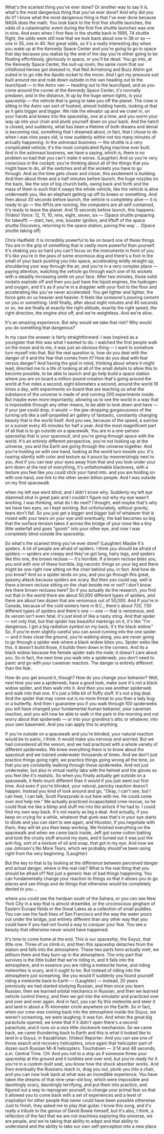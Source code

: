 What's the scariest thing you've ever done? Or another way to say it is, what's
the most dangerous thing that you've ever done? And why did you do it? I know
what the most dangerous thing is that I've ever done because NASA does the math.
You look back to the first five shuttle launches, the odds of a catastrophic
event during the first five shuttle launches was one in nine. And even when I
first flew in the shuttle back in 1995, 74 shuttle flight, the odds were still
now that we look back about one in 38 or so — one in 35, one in 40. Not great
odds, so it's a really interesting day when you wake up at the Kennedy Space
Center and you're going to go to space that day because you realize by the end
of the day you're either going to be floating effortlessly, gloriously in space,
or you'll be dead. You go into, at the Kennedy Space Center, the suit-up room,
the same room that our childhood heroes got dressed in, that Neil Armstrong and
Buzz Aldrin got suited in to go ride the Apollo rocket to the moon. And I got my
pressure suit built around me and rode down outside in the van heading out to
the launchpad — in the Astro van — heading out to the launchpad, and as you come
around the corner at the Kennedy Space Center, it's normally predawn, and in the
distance, lit up by the huge xenon lights, is your spaceship — the vehicle that
is going to take you off the planet. The crew is sitting in the Astro van sort
of hushed, almost holding hands, looking at that as it gets bigger and bigger.
We ride the elevator up and we crawl in, on your hands and knees into the
spaceship, one at a time, and you worm your way up into your chair and plunk
yourself down on your back. And the hatch is closed, and suddenly, what has been
a lifetime of both dreams and denial is becoming real, something that I dreamed
about, in fact, that I chose to do when I was nine years old, is now suddenly
within not too many minutes of actually happening. In the astronaut business —
the shuttle is a very complicated vehicle; it's the most complicated flying
machine ever built. And in the astronaut business, we have a saying, which is,
there is no problem so bad that you can't make it worse. (Laughter) And so
you're very conscious in the cockpit; you're thinking about all of the things
that you might have to do, all the switches and all the wickets you have to go
through. And as the time gets closer and closer, this excitement is building.
And then about three and a half minutes before launch, the huge nozzles on the
back, like the size of big church bells, swing back and forth and the mass of
them is such that it sways the whole vehicle, like the vehicle is alive
underneath you, like an elephant getting up off its knees or something. And then
about 30 seconds before launch, the vehicle is completely alive — it is ready to
go — the APUs are running, the computers are all self-contained, it's ready to
leave the planet. And 15 seconds before launch, this happens: (Video) Voice: 12,
11, 10, nine, eight, seven, six — (Space shuttle preparing for takeoff) — start,
two, one, booster ignition, and liftoff of the space shuttle Discovery,
returning to the space station, paving the way ... (Space shuttle taking off)


Chris Hadfield: It is incredibly powerful to be on board one of these things.
You are in the grip of something that is vastly more powerful than yourself.
It's shaking you so hard you can't focus on the instruments in front of you.
It's like you're in the jaws of some enormous dog and there's a foot in the
small of your back pushing you into space, accelerating wildly straight up,
shouldering your way through the air, and you're in a very complex place —
paying attention, watching the vehicle go through each one of its wickets with a
steadily increasing smile on your face. After two minutes, those solid rockets
explode off and then you just have the liquid engines, the hydrogen and oxygen,
and it's as if you're in a dragster with your foot to the floor and accelerating
like you've never accelerated. You get lighter and lighter, the force gets on us
heavier and heavier. It feels like someone's pouring cement on you or something.
Until finally, after about eight minutes and 40 seconds or so, we are finally at
exactly the right altitude, exactly the right speed, the right direction, the
engine shut off, and we're weightless. And we're alive.

It's an amazing experience. But why would we take that risk? Why would you do
something that dangerous?


In my case the answer is fairly straightforward. I was inspired as a youngster
that this was what I wanted to do. I watched the first people walk on the moon
and to me, it was just an obvious thing — I want to somehow turn myself into
that. But the real question is, how do you deal with the danger of it and the
fear that comes from it? How do you deal with fear versus danger? And having the
goal in mind, thinking about where it might lead, directed me to a life of
looking at all of the small details to allow this to become possible, to be able
to launch and go help build a space station where you are on board a
million-pound creation that's going around the world at five miles a second,
eight kilometers a second, around the world 16 times a day, with experiments on
board that are teaching us what the substance of the universe is made of and
running 200 experiments inside. But maybe even more importantly, allowing us to
see the world in a way that is impossible through any other means, to be able to
look down and have — if your jaw could drop, it would — the jaw-dropping
gorgeousness of the turning orb like a self-propelled art gallery of fantastic,
constantly changing beauty that is the world itself. And you see, because of the
speed, a sunrise or a sunset every 45 minutes for half a year. And the most
magnificent part of all that is to go outside on a spacewalk. You are in a
one-person spaceship that is your spacesuit, and you're going through space with
the world. It's an entirely different perspective, you're not looking up at the
universe, you and the Earth are going through the universe together. And you're
holding on with one hand, looking at the world turn beside you. It's roaring
silently with color and texture as it pours by mesmerizingly next to you. And if
you can tear your eyes away from that and you look under your arm down at the
rest of everything, it's unfathomable blackness, with a texture you feel like
you could stick your hand into. and you are holding on with one hand, one link
to the other seven billion people. And I was outside on my first spacewalk

when my left eye went blind, and I didn't know why. Suddenly my left eye slammed
shut in great pain and I couldn't figure out why my eye wasn't working. I was
thinking, what do I do next? I thought, well maybe that's why we have two eyes,
so I kept working. But unfortunately, without gravity, tears don't fall. So you
just get a bigger and bigger ball of whatever that is mixed with your tears on
your eye until eventually, the ball becomes so big that the surface tension
takes it across the bridge of your nose like a tiny little waterfall and goes
"goosh" into your other eye, and now I was completely blind outside the
spaceship.

So what's the scariest thing you've ever done? (Laughter) Maybe it's spiders. A
lot of people are afraid of spiders. I think you should be afraid of spiders —
spiders are creepy and they've got long, hairy legs, and spiders like this one,
the brown recluse — it's horrible. If a brown recluse bites you, you end with
one of these horrible, big necrotic things on your leg and there might be one
right now sitting on the chair behind you, in fact. And how do you know? And so
a spider lands on you, and you go through this great, spasmy attack because
spiders are scary. But then you could say, well is there a brown recluse sitting
on the chair beside me or not? I don't know. Are there brown recluses here? So
if you actually do the research, you find out that in the world there are about
50,000 different types of spiders, and there are about two dozen that are
venomous out of 50,000. And if you're in Canada, because of the cold winters
here in B.C., there's about 720, 730 different types of spiders and there's one
— one — that is venomous, and its venom isn't even fatal, it's just kind of like
a nasty sting. And that spider — not only that, but that spider has beautiful
markings on it, it's like "I'm dangerous. I got a big radiation symbol on my
back, it's the black widow." So, if you're even slightly careful you can avoid
running into the one spider — and it lives close the ground, you're walking
along, you are never going to go through a spider web where a black widow bites
you. Spider webs like this, it doesn't build those, it builds them down in the
corners. And its a black widow because the female spider eats the male; it
doesn't care about you. So in fact, the next time you walk into a spiderweb, you
don't need to panic and go with your caveman reaction. The danger is entirely
different than the fear.

How do you get around it, though? How do you change your behavior? Well, next
time you see a spiderweb, have a good look, make sure it's not a black widow
spider, and then walk into it. And then you see another spiderweb and walk into
that one. It's just a little bit of fluffy stuff. It's not a big deal. And the
spider that may come out is no more threat to you than a lady bug or a
butterfly. And then I guarantee you if you walk through 100 spiderwebs you will
have changed your fundamental human behavior, your caveman reaction, and you
will now be able to walk in the park in the morning and not worry about that
spiderweb — or into your grandma's attic or whatever, into your own basement.
And you can apply this to anything.

If you're outside on a spacewalk and you're blinded, your natural reaction would
be to panic, I think. It would make you nervous and worried. But we had
considered all the venom, and we had practiced with a whole variety of different
spiderwebs. We knew everything there is to know about the spacesuit and we
trained underwater thousands of times. And we don't just practice things going
right, we practice things going wrong all the time, so that you are constantly
walking through those spiderwebs. And not just underwater, but also in virtual
reality labs with the helmet and the gloves so you feel like it's realistic. So
when you finally actually get outside on a spacewalk, it feels much different
than it would if you just went out first time. And even if you're blinded, your
natural, panicky reaction doesn't happen. Instead you kind of look around and
go, "Okay, I can't see, but I can hear, I can talk, Scott Parazynski is out here
with me. He could come over and help me." We actually practiced incapacitated
crew rescue, so he could float me like a blimp and stuff me into the airlock if
he had to. I could find my own way back. It's not nearly as big a deal. And
actually, if you keep on crying for a while, whatever that gunk was that's in
your eye starts to dilute and you can start to see again, and Houston, if you
negotiate with them, they will let you then keep working. We finished everything
on the spacewalk and when we came back inside, Jeff got some cotton batting and
took the crusty stuff around my eyes, and it turned out it was just the
anti-fog, sort of a mixture of oil and soap, that got in my eye. And now we use
Johnson's No More Tears, which we probably should've been using right from the
very beginning. (Laughter)

But the key to that is by looking at the difference between perceived danger and
actual danger, where is the real risk? What is the real thing that you should be
afraid of? Not just a generic fear of bad things happening. You can
fundamentally change your reaction to things so that it allows you to go places
and see things and do things that otherwise would be completely denied to you
...

where you could see the hardpan south of the Sahara, or you can see New York
City in a way that is almost dreamlike, or the unconscious gingham of Eastern
Europe fields or the Great Lakes as a collection of small puddles. You can see
the fault lines of San Francisco and the way the water pours out under the
bridge, just entirely different than any other way that you could have if you
had not found a way to conquer your fear. You see a beauty that otherwise never
would have happened.

It's time to come home at the end. This is our spaceship, the Soyuz, that little
one. Three of us climb in, and then this spaceship detaches from the station and
falls into the atmosphere. These two parts here actually melt, we jettison them
and they burn up in the atmosphere. The only part that survives is the little
bullet that we're riding in, and it falls into the atmosphere, and in essence
you are riding a meteorite home, and riding meteorites is scary, and it ought to
be. But instead of riding into the atmosphere just screaming, like you would if
suddenly you found yourself riding a meteorite back to Earth — (Laughter) —
instead, 20 years previously we had started studying Russian, and then once you
learn Russian, then we learned orbital mechanics in Russian, and then we learned
vehicle control theory, and then we got into the simulator and practiced over
and over and over again. And in fact, you can fly this meteorite and steer it
and land in about a 15-kilometer circle anywhere on the Earth. So in fact, when
our crew was coming back into the atmosphere inside the Soyuz, we weren't
screaming, we were laughing; it was fun. And when the great big parachute
opened, we knew that if it didn't open there's a second parachute, and it runs
on a nice little clockwork mechanism. So we came back, we came thundering back
to Earth and this is what it looked like to land in a Soyuz, in Kazakhstan.
(Video) Reporter: And you can see one of those search and recovery helicopters,
once again that helicopter part of dozen such Russian Mi-8 helicopters.
Touchdown — 3:14 and 48 seconds, a.m. Central Time. CH: And you roll to a stop
as if someone threw your spaceship at the ground and it tumbles end over end,
but you're ready for it you're in a custom-built seat, you know how the shock
absorber works. And then eventually the Russians reach in, drag you out, plunk
you into a chair, and you can now look back at what was an incredible
experience. You have taken the dreams of that nine-year-old boy, which were
impossible and dauntingly scary, dauntingly terrifying, and put them into
practice, and figured out a way to reprogram yourself, to change your primal
fear so that it allowed you to come back with a set of experiences and a level
of inspiration for other people that never could have been possible otherwise.
Just to finish, they asked me to play that guitar. I know this song, and it's
really a tribute to the genius of David Bowie himself, but it's also, I think, a
reflection of the fact that we are not machines exploring the universe, we are
people, and we're taking that ability to adapt and that ability to understand
and the ability to take our own self-perception into a new place.
